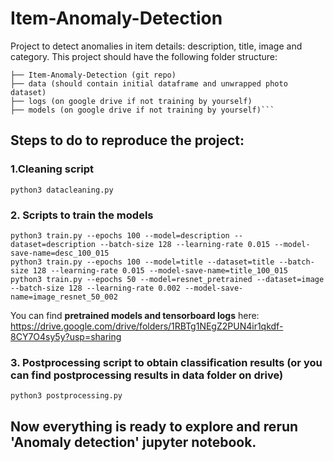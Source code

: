 # Item-Anomaly-Detection
Project to detect anomalies in item details: description, title, image and category.
This project should have the following folder structure:

```
├── Item-Anomaly-Detection (git repo)
├── data (should contain initial dataframe and unwrapped photo dataset)
├── logs (on google drive if not training by yourself)
├── models (on google drive if not training by yourself)```
```
## Steps to do to reproduce the project:
### 1.Cleaning script
```
python3 datacleaning.py
```


### 2. Scripts to train the models
```
python3 train.py --epochs 100 --model=description --dataset=description --batch-size 128 --learning-rate 0.015 --model-save-name=desc_100_015
python3 train.py --epochs 100 --model=title --dataset=title --batch-size 128 --learning-rate 0.015 --model-save-name=title_100_015
python3 train.py --epochs 50 --model=resnet_pretrained --dataset=image --batch-size 128 --learning-rate 0.002 --model-save-name=image_resnet_50_002
```
You can find __pretrained models and tensorboard logs__ here:
https://drive.google.com/drive/folders/1RBTg1NEgZ2PUN4ir1qkdf-8CY7O4sy5y?usp=sharing

### 3. Postprocessing script to obtain classification results (or you can find postprocessing results in data folder on drive)
```
python3 postprocessing.py
```

## Now everything is ready to explore and rerun 'Anomaly detection' jupyter notebook.